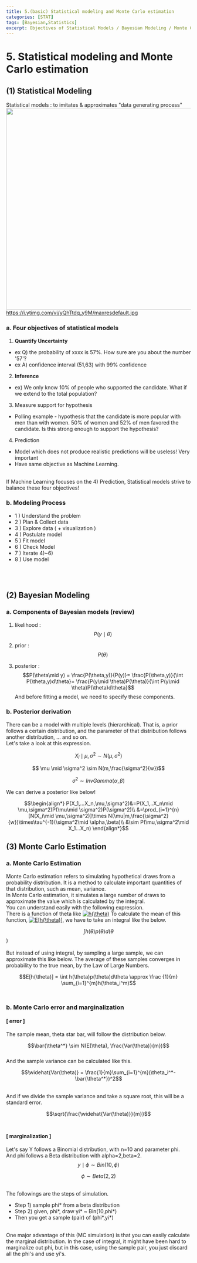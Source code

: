 ```yaml
---
title: 5.(basic) Statistical modeling and Monte Carlo estimation
categories: [STAT]
tags: [Bayesian,Statistics]
excerpt: Objectives of Statistical Models / Bayesian Modeling / Monte Carlo Estimation
---
```


# 5. Statistical modeling and Monte Carlo estimation

<script src="https://cdn.mathjax.org/mathjax/latest/MathJax.js?config=TeX-AMS-MML_HTMLorMML" type="text/javascript"></script>

## (1) Statistical Modeling

Statistical models : to imitates & approximates "data generating process"
<br>
<img src="https://i.ytimg.com/vi/yQhTtdq_y9M/maxresdefault.jpg" width="550" /> <br>
https://i.ytimg.com/vi/yQhTtdq_y9M/maxresdefault.jpg
<br>

### a. Four objectives of statistical models
1) **Quantify Uncertainty**
- ex Q) the probability of xxxx is 57%. How sure are you about the number '57'?
- ex A) confidence interval (51,63) with 99% confidence

2) **Inference**
- ex) We only know 10% of people who supported the candidate. What if we extend to the total population?

3) Measure support for hypothesis
- Polling example - hypothesis that the candidate is more popular with men than with women. 50% of women and 52% of men favored the candidate. Is this strong
enough to support the hypothesis?

4) Prediction
- Model which does not produce realistic predictions will be useless! Very important
- Have same objective as Machine Learning.
<br>
If Machine Learning focuses on the 4) Prediction, Statistical models strive to balance these four objectives!
<br>

### b. Modeling Process
- 1 ) Understand the problem
- 2 ) Plan & Collect data
- 3 ) Explore data ( + visualization )
- 4 ) Postulate model
- 5 ) Fit model
- 6 ) Check Model
- 7 ) Iterate 4)~6)
- 8 ) Use model
<br>
<br>

## (2) Bayesian Modeling
### a. Components of Bayesian models (review)
1) likelihood : $$P(y\mid \theta)$$

2) prior : $$P(\theta)$$

3) posterior : $$P(\theta\mid y) = \frac{P(\theta,y)}{P(y)}= \frac{P(\theta,y)}{\int P(\theta,y)d\theta}= \frac{P(y\mid \theta)P(\theta)}{\int P(y\mid \theta)P(\theta)d\theta}$$
And before fitting a model, we need to specify these components.

### b. Posterior derivation
There can be a model with multiple levels (hierarchical). 
That is, a prior follows a certain distribution, and the parameter of that distribution follows another distribution, ... and so on.
<br>
Let's take a look at this expression.

$$X_i\mid \mu,\sigma^2 \sim N(\mu, \sigma^2)$$

$$ \mu \mid \sigma^2 \sim N(m,\frac{\sigma^2}{w})$$

$$\sigma^2 \sim InvGamma(\alpha,\beta)$$

We can derive a posterior like below!

$$\begin{align*} P(X_1,...X_n,\mu,\sigma^2)&=P(X_1,..X_n\mid \mu,\sigma^2)P(\mu\mid \sigma^2)P(\sigma^2)\\ &=\prod_{i=1}^{n}[N(X_i\mid \mu,\sigma^2)]\times N(\mu|m,\frac{\sigma^2}{w})\times\tau^{-1}(\sigma^2\mid \alpha,\beta)\\ &\sim P(\mu,\sigma^2\mid X_1...X_n) \end{align*}$$





## (3) Monte Carlo Estimation
### a. Monte Carlo Estimation
Monte Carlo estimation refers to simulating hypothetical draws from a probability distribution. It is a method to calculate important quantities of that distribution, such as mean, variance. 
<br>
In Monte Carlo estimation, it simulates a large number of draws to approximate the value which is calculated by the integral.
<br>
You can understand easily with the following expression.
<br>
There is a function of theta like <a href="https://www.codecogs.com/eqnedit.php?latex=h(\theta)" target="_blank"><img src="https://latex.codecogs.com/gif.latex?h(\theta)" title="h(\theta)" /></a>
To calculate the mean of this function, <a href="https://www.codecogs.com/eqnedit.php?latex=E[h(\theta)]" target="_blank"><img src="https://latex.codecogs.com/gif.latex?E[h(\theta)]" title="E[h(\theta)]" /></a>, we have to take an integral like the below.

$$\int h(\theta)p(\theta)d(\theta $$)
<br>
<br>
But instead of using integral, by sampling a large sample, we can approximate this like below. The average of these samples converges in probability to the true mean, by the Law of Large Numbers.
<br>

$$E[h(\theta)] = \int h(\theta)p(\theta)d\theta \approx \frac {1}{m} \sum_{i=1}^{m}h(\theta_i^m)$$
<br>

### b. Monte Carlo error and marginalization

#### [ error ] 
The sample mean, theta star bar, will follow the distribution below.

$$\bar{\theta^*} \sim N(E(\theta), \frac{Var(\theta)}{m})$$
<br>
And the sample variance can be calculated like this.

$$\widehat{Var(\theta)} = \frac{1}{m}\sum_{i=1}^{m}(\theta_i^*-\bar{\theta^*})^2$$

<br>And if we divide the sample variance and take a square root, this will be a standard error.

$$\sqrt{\frac{\widehat{Var(\theta)}}{m}}$$
<br>

#### [ marginalization ]
Let's say Y follows a Binomial distribution, with n=10 and parameter phi.<br>
And phi follows a Beta distribution with alpha=2,beta=2.
<br>$$y\mid \phi \sim Bin(10,\phi)$$

$$ \phi \sim Beta(2,2) $$

<br>
The followings are the steps of simulation.

- Step 1) sample phi* from a beta distribution
- Step 2) given, phi*, draw yi* ~ Bin(10,phi*)
- Then you get a sample (pair) of (phi*,yi*)
<br>
One major advantage of this (MC simulation) is that you can easily calculate the marginal distribution.
In the case of integral, it might have been hard to marginalize out phi, but in this case, using the sample pair,
you just discard all the phi's and use yi's.
